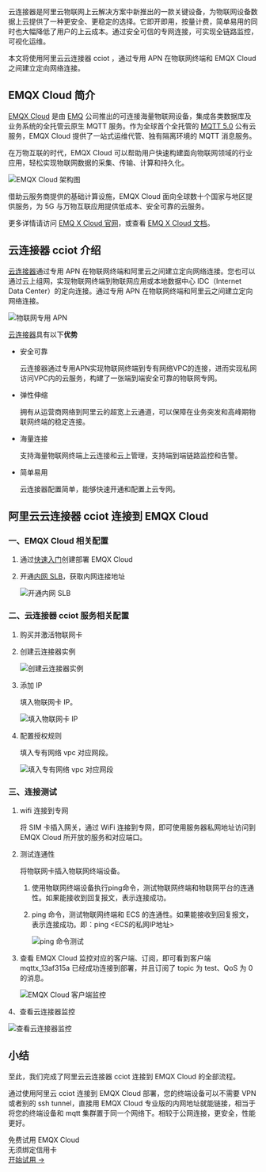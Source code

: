 云连接器是阿里云物联网上云解决方案中新推出的一款关键设备，为物联网设备数据上云提供了一种更安全、更稳定的选择。它即开即用，按量计费，简单易用的同时也大幅降低了用户的上云成本。通过安全可信的专网连接，可实现全链路监控，可视化运维。

本文将使用阿里云云连接器 cciot ，通过专用 APN 在物联网终端和 EMQX Cloud 之间建立定向网络连接。

## EMQX Cloud 简介

[EMQX Cloud](https://www.emqx.com/zh/cloud) 是由 [EMQ](https://www.emqx.com/zh) 公司推出的可连接海量物联网设备，集成各类数据库及业务系统的全托管云原生 MQTT 服务。作为全球首个全托管的 [MQTT 5.0](https://www.emqx.com/zh/mqtt/mqtt5) 公有云服务，EMQX Cloud 提供了一站式运维代管、独有隔离环境的 MQTT 消息服务。

在万物互联的时代，EMQX Cloud 可以帮助用户快速构建面向物联网领域的行业应用，轻松实现物联网数据的采集、传输、计算和持久化。

![EMQX Cloud 架构图](https://assets.emqx.com/images/ffd61b092d9165be0bd9c78d1e62a721.png)

借助云服务商提供的基础计算设施，EMQX Cloud 面向全球数十个国家与地区提供服务，为 5G 与万物互联应用提供低成本、安全可靠的云服务。

更多详情请访问 [EMQ X Cloud 官网](https://www.emqx.com/zh/cloud)，或查看 [EMQ X Cloud 文档](https://docs.emqx.com/zh/cloud/latest/)。


## 云连接器 cciot 介绍

[云连接器](https://help.aliyun.com/document_detail/323473.html)通过专用 APN 在物联网终端和阿里云之间建立定向网络连接。您也可以通过云上组网，实现物联网终端到物联网应用或本地数据中心 IDC（Internet Data Center）的定向连接。通过专用 APN 在物联网终端和阿里云之间建立定向网络连接。

![物联网专用 APN](https://assets.emqx.com/images/51b81906161bd2eb01aae8e851339acf.png)

[云连接器](https://help.aliyun.com/document_detail/323473.html)具有以下**优势**

- 安全可靠

  云连接器通过专用APN实现物联网终端到专有网络VPC的连接，进而实现私网访问VPC内的云服务，构建了一张端到端安全可靠的物联网专网。

- 弹性伸缩

  拥有从运营商网络到阿里云的超宽上云通道，可以保障在业务突发和高峰期物联网终端的稳定连接。

- 海量连接

  支持海量物联网终端上云连接和云上管理，支持端到端链路监控和告警。

- 简单易用

  云连接器配置简单，能够快速开通和配置上云专网。

 
## 阿里云云连接器 cciot 连接到 EMQX Cloud

### 一、EMQX Cloud 相关配置

1. 通过[快速入门](https://docs.emqx.com/zh/cloud/latest/create/overview.html)创建部署 EMQX Cloud

2. 开通[内网 SLB](https://docs.emqx.com/zh/cloud/latest/vas/intranet-lb.html)，获取内网连接地址

   ![开通内网 SLB](https://assets.emqx.com/images/7169c5aea99a1305e74a7f746e84132a.png)

### 二、云连接器 cciot 服务相关配置

1. 购买并激活物联网卡

2. 创建云连接器实例

   ![创建云连接器实例](https://assets.emqx.com/images/c127d903bad7f53553abb00bd4d80ce0.png)

3. 添加 IP

   填入物联网卡 IP。

   ![填入物联网卡 IP](https://assets.emqx.com/images/642486b81430b9a50da47e88dfc7c02f.png)

4. 配置授权规则

   填入专有网络 vpc 对应网段。

   ![填入专有网络 vpc 对应网段](https://assets.emqx.com/images/a84e37236b030bb5035c896e40ec0a21.png)

### 三、连接测试

1. wifi 连接到专网

   将 SIM 卡插入网关，通过 WiFi 连接到专网，即可使用服务器私网地址访问到 EMQX Cloud 所开放的服务和对应端口。

2. 测试连通性

   将物联网卡插入物联网终端设备。

   1. 使用物联网终端设备执行ping命令，测试物联网终端和物联网平台的连通性。如果能接收到回复报文，表示连接成功。

   2. ping 命令，测试物联网终端和 ECS 的连通性。如果能接收到回复报文，表示连接成功。即：ping <ECS的私网IP地址>
   
      ![ping 命令测试](https://assets.emqx.com/images/ede381687f2c174d688e1d0838e27464.png)

3. 查看 EMQX Cloud 监控对应的客户端、订阅，即可看到客户端 mqttx_13af315a 已经成功连接到部署，并且订阅了 topic 为 test、QoS 为 0 的消息。

   ![EMQX Cloud 客户端监控](https://assets.emqx.com/images/d083fcfd5029e326cfba04c3b6c609ea.png)

4、查看云连接器监控

   ![查看云连接器监控](https://assets.emqx.com/images/04160f9753126f3e710b623c00f1bbc4.png)

## 小结

至此，我们完成了阿里云云连接器 cciot 连接到 EMQX Cloud 的全部流程。

通过使用阿里云 cciot 连接到 EMQX Cloud 部署，您的终端设备可以不需要 VPN 或者别的 ssh tunnel，直接用 EMQX Cloud 专业版的内网地址就能链接，相当于将您的终端设备和 mqtt 集群置于同一个网络下。相较于公网连接，更安全，性能更好。


<section class="promotion">
    <div>
        免费试用 EMQX Cloud
        <div class="is-size-14 is-text-normal has-text-weight-normal">无须绑定信用卡</div>
    </div>
    <a href="https://accounts-zh.emqx.com/signup?continue=https://cloud.emqx.com/console/deployments/0?oper=new" class="button is-gradient px-5">开始试用 →</a >
</section>
